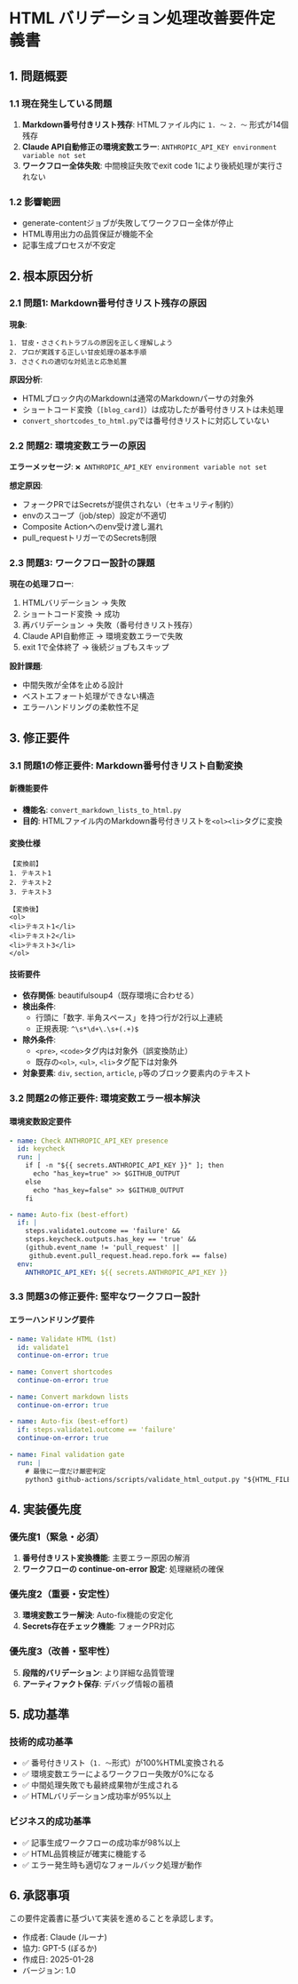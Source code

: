 # HTML バリデーション処理改善要件定義書

## 1. 問題概要

### 1.1 現在発生している問題
1. **Markdown番号付きリスト残存**: HTMLファイル内に `1. 〜` `2. 〜` 形式が14個残存
2. **Claude API自動修正の環境変数エラー**: `ANTHROPIC_API_KEY environment variable not set`
3. **ワークフロー全体失敗**: 中間検証失敗でexit code 1により後続処理が実行されない

### 1.2 影響範囲
- generate-contentジョブが失敗してワークフロー全体が停止
- HTML専用出力の品質保証が機能不全
- 記事生成プロセスが不安定

## 2. 根本原因分析

### 2.1 問題1: Markdown番号付きリスト残存の原因
**現象**: 
```
1. 甘皮・ささくれトラブルの原因を正しく理解しよう
2. プロが実践する正しい甘皮処理の基本手順  
3. ささくれの適切な対処法と応急処置
```

**原因分析**:
- HTMLブロック内のMarkdownは通常のMarkdownパーサの対象外
- ショートコード変換（`[blog_card]`）は成功したが番号付きリストは未処理
- `convert_shortcodes_to_html.py`では番号付きリストに対応していない

### 2.2 問題2: 環境変数エラーの原因
**エラーメッセージ**: `❌ ANTHROPIC_API_KEY environment variable not set`

**想定原因**:
- フォークPRではSecretsが提供されない（セキュリティ制約）
- envのスコープ（job/step）設定が不適切
- Composite Actionへのenv受け渡し漏れ
- pull_requestトリガーでのSecrets制限

### 2.3 問題3: ワークフロー設計の課題
**現在の処理フロー**:
1. HTMLバリデーション → 失敗
2. ショートコード変換 → 成功
3. 再バリデーション → 失敗（番号付きリスト残存）
4. Claude API自動修正 → 環境変数エラーで失敗
5. exit 1で全体終了 → 後続ジョブもスキップ

**設計課題**:
- 中間失敗が全体を止める設計
- ベストエフォート処理ができない構造
- エラーハンドリングの柔軟性不足

## 3. 修正要件

### 3.1 問題1の修正要件: Markdown番号付きリスト自動変換

#### 新機能要件
- **機能名**: `convert_markdown_lists_to_html.py`
- **目的**: HTMLファイル内のMarkdown番号付きリストを`<ol><li>`タグに変換

#### 変換仕様
```
【変換前】
1. テキスト1
2. テキスト2  
3. テキスト3

【変換後】
<ol>
<li>テキスト1</li>
<li>テキスト2</li>
<li>テキスト3</li>
</ol>
```

#### 技術要件
- **依存関係**: beautifulsoup4（既存環境に合わせる）
- **検出条件**: 
  - 行頭に「数字. 半角スペース」を持つ行が2行以上連続
  - 正規表現: `^\s*\d+\.\s+(.+)$`
- **除外条件**:
  - `<pre>`, `<code>`タグ内は対象外（誤変換防止）
  - 既存の`<ol>`, `<ul>`, `<li>`タグ配下は対象外
- **対象要素**: `div`, `section`, `article`, `p`等のブロック要素内のテキスト

### 3.2 問題2の修正要件: 環境変数エラー根本解決

#### 環境変数設定要件
```yaml
- name: Check ANTHROPIC_API_KEY presence
  id: keycheck
  run: |
    if [ -n "${{ secrets.ANTHROPIC_API_KEY }}" ]; then
      echo "has_key=true" >> $GITHUB_OUTPUT
    else
      echo "has_key=false" >> $GITHUB_OUTPUT
    fi

- name: Auto-fix (best-effort)
  if: |
    steps.validate1.outcome == 'failure' && 
    steps.keycheck.outputs.has_key == 'true' && 
    (github.event_name != 'pull_request' || 
     github.event.pull_request.head.repo.fork == false)
  env:
    ANTHROPIC_API_KEY: ${{ secrets.ANTHROPIC_API_KEY }}
```

### 3.3 問題3の修正要件: 堅牢なワークフロー設計

#### エラーハンドリング要件
```yaml
- name: Validate HTML (1st)
  id: validate1
  continue-on-error: true
  
- name: Convert shortcodes
  continue-on-error: true
  
- name: Convert markdown lists
  continue-on-error: true
  
- name: Auto-fix (best-effort)
  if: steps.validate1.outcome == 'failure'
  continue-on-error: true
  
- name: Final validation gate
  run: |
    # 最後に一度だけ厳密判定
    python3 github-actions/scripts/validate_html_output.py "${HTML_FILE}"
```

## 4. 実装優先度

### 優先度1（緊急・必須）
1. **番号付きリスト変換機能**: 主要エラー原因の解消
2. **ワークフローの continue-on-error 設定**: 処理継続の確保

### 優先度2（重要・安定性）  
3. **環境変数エラー解決**: Auto-fix機能の安定化
4. **Secrets存在チェック機能**: フォークPR対応

### 優先度3（改善・堅牢性）
5. **段階的バリデーション**: より詳細な品質管理
6. **アーティファクト保存**: デバッグ情報の蓄積

## 5. 成功基準

### 技術的成功基準
- ✅ 番号付きリスト（`1. 〜`形式）が100%HTML変換される
- ✅ 環境変数エラーによるワークフロー失敗が0%になる  
- ✅ 中間処理失敗でも最終成果物が生成される
- ✅ HTMLバリデーション成功率が95%以上

### ビジネス的成功基準
- ✅ 記事生成ワークフローの成功率が98%以上
- ✅ HTML品質検証が確実に機能する
- ✅ エラー発生時も適切なフォールバック処理が動作

## 6. 承認事項

この要件定義書に基づいて実装を進めることを承認します。

- 作成者: Claude (ルーナ)
- 協力: GPT-5 (ぽるか)  
- 作成日: 2025-01-28
- バージョン: 1.0